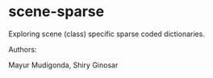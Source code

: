 scene-sparse
============

Exploring scene (class) specific sparse coded dictionaries.

Authors:

Mayur Mudigonda, Shiry Ginosar
